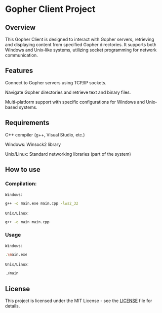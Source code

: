 # Gopher Client Project

## Overview
This Gopher Client is designed to interact with Gopher servers, retrieving and displaying content from specified Gopher directories. It supports both Windows and Unix-like systems, utilizing socket programming for network communication.

## Features
Connect to Gopher servers using TCP/IP sockets.

Navigate Gopher directories and retrieve text and binary files.

Multi-platform support with specific configurations for Windows and Unix-based systems.

## Requirements
C++ compiler (g++, Visual Studio, etc.)

Windows: Winsock2 library

Unix/Linux: Standard networking libraries (part of the system)

## How to use
### Compilation:
`Windows`: 

```bash
g++ -o main.exe main.cpp -lws2_32
```

`Unix/Linux`:
```bash
g++ -o main main.cpp
```

### Usage
`Windows`: 

```bash
.\main.exe
```

`Unix/Linux`:
```bash
./main
```

## License
This project is licensed under the MIT License - see the [LICENSE](LICENSE) file for details.
